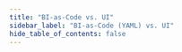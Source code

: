 ```yaml
---
title: "BI-as-Code vs. UI"
sidebar_label: "BI-as-Code (YAML) vs. UI"
hide_table_of_contents: false
---
```


